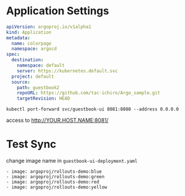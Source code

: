 # Application Settings 
```yaml
apiVersion: argoproj.io/v1alpha1
kind: Application
metadata:
  name: colorpage
  namespace: argocd
spec:
  destination:
    namespace: default
    server: https://kubernetes.default.svc
  project: default
  source:
    path: guestbook2
    repoURL: https://github.com/tac-ichiro/Argo_sample.git
    targetRevision: HEAD
```


```console
kubectl port-forward svc/guestbook-ui 8081:8080 --address 0.0.0.0
````

access to http://YOUR.HOST.NAME:8081/


# Test Sync 

change image name  in `guestbook-ui-deployment.yaml`
```
- image: argoproj/rollouts-demo:blue 
- image: argoproj/rollouts-demo:green 
- image: argoproj/rollouts-demo:red
- image: argoproj/rollouts-demo:yellow
```
